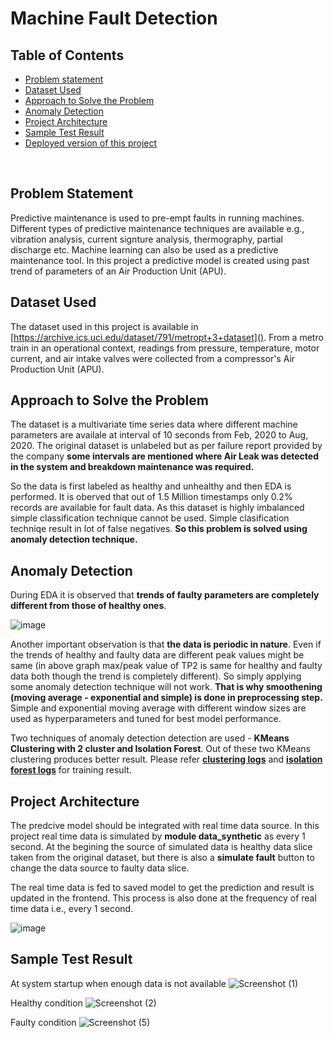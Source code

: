 # Machine Fault Detection
## Table of Contents
- [Problem statement](#problem-statement)
- [Dataset Used](#dataset-used)
- [Approach to Solve the Problem](#approach-to-solve-the-problem)
- [Anomaly Detection](#anomaly-detection)
- [Project Architecture](#project-architecture)
- [Sample Test Result](#sample-test-result)
- [Deployed version of this project](http://13.233.94.224:8080/)
   
&nbsp;

## Problem Statement
Predictive maintenance is used to pre-empt faults in running machines. Different types of predictive maintenance techniques are available e.g., vibration analysis, current signture analysis, thermography, partial discharge etc. Machine learning can also be used as a predictive maintenance tool. In this project a predictive model is created using past trend of parameters of an Air Production Unit (APU).

## Dataset Used
The dataset used in this project is available in [https://archive.ics.uci.edu/dataset/791/metropt+3+dataset](). From a metro train in an operational context, readings from pressure, temperature, motor current, and air intake valves were collected from a compressor's Air Production Unit (APU). 

## Approach to Solve the Problem
The dataset is a multivariate time series data where different machine parameters are availale at interval of 10 seconds from Feb, 2020 to Aug, 2020. The original dataset is unlabeled but as per failure report provided by the company **some intervals are mentioned where Air Leak was detected in the system and breakdown maintenance was required.**

So the data is first labeled as healthy and unhealthy and then EDA is performed. It is oberved that out of 1.5 Million timestamps only 0.2% records are available for fault data. As this dataset is highly imbalanced simple classification technique cannot be used. Simple clasification techniqe result in lot of false negatives. **So this problem is solved using anomaly detection technique.**

## Anomaly Detection
During EDA it is observed that **trends of faulty parameters are completely different from those of healthy ones**. 

![image](https://github.com/arnabroy734/machine_fault_detection/assets/86049035/5ab5f836-38db-42ec-aad3-e469d3c2556f)

Another important observation is that **the data is periodic in nature**. Even if the trends of healthy and faulty data are different peak values might be same (in above graph max/peak value of TP2 is same for healthy and faulty data both though the trend is completely different). So simply applying some anomaly detection technique will not work. **That is why smoothening (moving average - exponential and simple) is done in preprocessing step.** Simple and exponential moving average with different window sizes are used as hyperparameters and tuned for best model performance.

Two techniques of anomaly detection detection are used - **KMeans Clustering with 2 cluster and Isolation Forest**. Out of these two KMeans clustering produces better result. Please refer [**clustering logs**](/log/clustering_log.txt) and [**isolation forest logs**](/log/isolation_forest_logs.txt) for training result.

## Project Architecture
The predcive model should be integrated with real time data source. In this project real time data is simulated by **module data_synthetic** as every 1 second. At the begining the source of simulated data is healthy data slice taken from the original dataset, but there is also a **simulate fault** button to change the data source to faulty data slice. 

The real time data is fed to saved model to get the prediction and result is updated in the frontend. This process is also done at the frequency of real time data i.e., every 1 second.

![image](https://github.com/arnabroy734/machine_fault_detection/assets/86049035/1e16297b-d000-46e8-b572-35e239119316)

## Sample Test Result

At system startup when enough data is not available
![Screenshot (1)](https://github.com/arnabroy734/machine_fault_detection/assets/86049035/26af9897-226f-4ec1-9b81-325d50968525)

Healthy condition
![Screenshot (2)](https://github.com/arnabroy734/machine_fault_detection/assets/86049035/392c478f-bfcf-44cc-8308-8075ba3d0595)

Faulty condition
![Screenshot (5)](https://github.com/arnabroy734/machine_fault_detection/assets/86049035/73fbe912-132b-473b-8be7-ee871300e7be)





